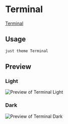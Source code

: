 # Terminal

[Terminal](https://github.com/zcysxy)

## Usage

```bash
just theme Terminal
```

## Preview

### Light

![Preview of Terminal Light](preview-light.png)

### Dark

![Preview of Terminal Dark](preview-dark.png)
